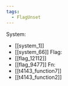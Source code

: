 ```yaml
---
tags:
  - FlagUnset
---
```

System:
- [[system_1]]
- [[system_66]]
Flag:
- [[flag_12112]]
- [[flag_9477]]
Fn:
- [[t4143_function7]]
- [[t4143_function2]]
